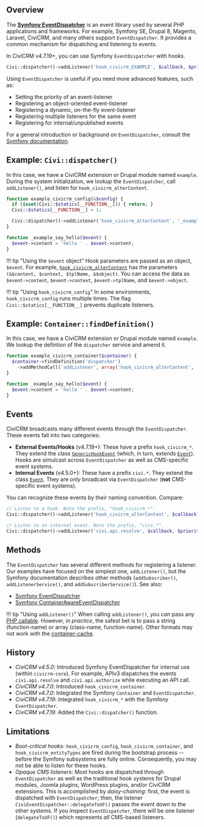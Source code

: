 ## Overview

The [__Symfony EventDispatcher__](http://symfony.com/components/EventDispatcher) is an
event library used by several PHP applications and frameworks.  For example,
Symfony SE, Drupal 8, Magento, Laravel, CiviCRM, and many others support
`EventDispatcher`.  It provides a common mechanism for dispatching and listening
to events.

In CiviCRM v4.7.19+, you can use Symfony `EventDispatcher` with hooks.

```php
Civi::dispatcher()->addListener('hook_civicrm_EXAMPLE', $callback, $priority);
```

Using `EventDispatcher` is useful if you need more advanced features, such as:

 * Setting the priority of an event-listener
 * Registering an object-oriented event-listener
 * Registering a dynamic, on-the-fly event-listener
 * Registering multiple listeners for the same event
 * Registering for internal/unpublished events

For a general introduction or background on `EventDispatcher`, consult the [Symfony documentation](http://symfony.com/doc/2.7/components/event_dispatcher.html).

## Example: `Civi::dispatcher()`

In this case, we have a CiviCRM extension or Drupal module named `example`.
During the system initialization, we lookup the `EventDispatcher`, call
`addListener()`, and listen for `hook_civicrm_alterContent`.

```php
function example_civicrm_config(&$config) {
  if (isset(Civi::$statics[__FUNCTION__])) { return; }
  Civi::$statics[__FUNCTION__] = 1;

  Civi::dispatcher()->addListener('hook_civicrm_alterContent', '_example_say_hello');
}

function _example_say_hello($event) {
  $event->content = 'hello ' . $event->content;
}
```

!!! tip "Using the `$event` object"
    Hook parameters are passed as an object, `$event`.
    For example, [`hook_civicrm_alterContent`](/hooks/hook_civicrm_alterContent.md)
    has the parameters `(&$content, $context, $tplName, &$object)`.
    You can access the data as `$event->content`, `$event->context`, `$event->tplName`, and `$event->object`.

!!! tip "Using `hook_civicrm_config`"
    In some environments, `hook_civicrm_config` runs multiple times. The flag
    `Civi::$statics[__FUNCTION__]` prevents duplicate listeners.

## Example: `Container::findDefinition()`

In this case, we have a CiviCRM extension or Drupal module named `example`.
We lookup the defintion of the `dispatcher` service and amend it.

```php
function example_civicrm_container($container) {
  $container->findDefinition('dispatcher')
    ->addMethodCall('addListener', array('hook_civicrm_alterContent', '_example_say_hello'));
}

function _example_say_hello($event) {
  $event->content = 'hello ' . $event->content;
}
```

<!--
  TODO: an example using a container-service and tag.  See "Registering Event Listeners
  in the Service Container" from http://symfony.com/doc/2.7/components/event_dispatcher.html
-->

## Events

CiviCRM broadcasts many different events through the `EventDispatcher`. These
events fall into two categories:

 * __External Events/Hooks__ (v4.7.19+): These have a prefix `hook_civicrm_*`. They extend
   the class [`GenericHookEvent`](https://github.com/civicrm/civicrm-core/blob/master/Civi/Core/Event/GenericHookEvent.php)
   (which, in turn, extends  [`Event`](http://api.symfony.com/2.7/Symfony/Component/EventDispatcher/Event.html)).
   Hooks are simulcast across `EventDispatcher` as well as CMS-specific event systems.
 * __Internal Events__ (v4.5.0+): These have a prefix `civi.*`. They extend
   the class  [`Event`](http://api.symfony.com/2.7/Symfony/Component/EventDispatcher/Event.html).
   They are *only* broadcast via `EventDispatcher` (**not** CMS-specific event systems).

You can recognize these events by their naming convention. Compare:

```php
// Listen to a hook. Note the prefix, "hook_civicrm_*".
Civi::dispatcher()->addListener('hook_civicrm_alterContent', $callback, $priority);

// Listen to an internal event. Note the prefix, "civi.*".
Civi::dispatcher()->addListener('civi.api.resolve', $callback, $priority);
```

## Methods

The `EventDispatcher` has several different methods for registering a
listener.  Our examples have focused on the simplest one, `addListener()`,
but the Symfony documentation describes other methods (`addSubscriber()`,
`addListenerService()`, and `addSubscriberService()`).  See also:

 * [Symfony EventDispatcher](http://symfony.com/doc/2.7/components/event_dispatcher.html)
 * [Symfony ContainerAwareEventDispatcher](http://symfony.com/doc/2.7/components/event_dispatcher/container_aware_dispatcher.html)

!!! tip "Using `addListener()`"
    When calling `addListener()`, you _can_ pass any [PHP callable](http://php.net/manual/en/language.types.callable.php).
    However, _in practice_, the safest bet is to pass a string (function-name) or array
    (class-name, function-name). Other formats may not work with the
    [container-cache](http://symfony.com/doc/2.7/components/dependency_injection/compilation.html).

## History

 * _CiviCRM v4.5.0_: Introduced Symfony EventDispatcher for internal use (within `civicrm-core`). For example,
   APIv3 dispatches the events `civi.api.resolve` and `civi.api.authorize` while executing an API call.
 * _CiviCRM v4.7.0_: Introduced `hook_civicrm_container`.
 * _CiviCRM v4.7.0_: Integrated the Symfony `Container` and `EventDispatcher`.
 * _CiviCRM v4.7.19_: Integrated `hook_civicrm_*` with the Symfony `EventDispatcher`.
 * _CiviCRM v4.7.19_: Added the `Civi::dispatcher()` function.

## Limitations

 * _Boot-critical hooks_: `hook_civicrm_config`, `hook_civicrm_container`, and `hook_civicrm_entityTypes`
   are fired during the bootstrap process -- before the Symfony subsystems are fully online. Consequently,
   you may not be able to listen for these hooks.
 * _Opaque CMS listeners_: Most hooks are dispatched through `EventDispatcher` as well as the traditional
   hook systems for Drupal modules, Joomla plugins, WordPress plugins, and/or CiviCRM extensions.
   This is accomplished by _daisy-chaining_: first, the event is dispatched with `EventDispatcher`; then, the
   listener `CiviEventDispatcher::delegateToUF()` passes the event down to the other systems.
   If you inspect `EventDispatcher`, there will be one listener (`delegateToUF()`)
   which represents _all_ CMS-based listeners.
